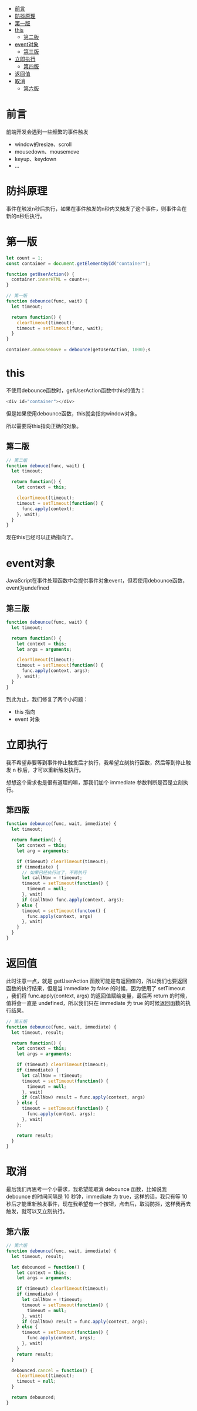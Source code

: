 - [前言](#前言)
- [防抖原理](#防抖原理)
- [第一版](#第一版)
- [this](#this)
  - [第二版](#第二版)
- [event对象](#event对象)
  - [第三版](#第三版)
- [立即执行](#立即执行)
  - [第四版](#第四版)
- [返回值](#返回值)
- [取消](#取消)
  - [第六版](#第六版)

# 前言

前端开发会遇到一些频繁的事件触发

- window的resize、scroll
- mousedown、mousemove
- keyup、keydown
- ...

# 防抖原理

事件在触发n秒后执行，如果在事件触发的n秒内又触发了这个事件，则事件会在新的n秒后执行。

# 第一版

```js
let count = 1;
const container = document.getElementById("container");

function getUserAction() {
  container.innerHTML = count++;
}

// 第一版
function debounce(func, wait) {
  let timeout;

  return function() {
    clearTimeout(timeout);
    timeout = setTimeout(func, wait);
  }
}

container.onmousemove = debounce(getUserAction, 1000);s
```

# this

不使用debounce函数时，getUserAction函数中this的值为：

```js
<div id="container"></div>
```

但是如果使用debounce函数，this就会指向window对象。

所以需要将this指向正确的对象。

## 第二版

```js
// 第二版
function debouce(func, wait) {
  let timeout;

  return function() {
    let context = this;

    clearTimeout(timeout);
    timeout = setTimeout(function() {
      func.apply(context);
    }, wait);
  }
}
```

现在this已经可以正确指向了。

# event对象

JavaScript在事件处理函数中会提供事件对象event，但若使用debounce函数，event为undefined

## 第三版

```js
function debounce(func, wait) {
  let timeout;

  return function() {
    let context = this;
    let args = arguments;

    clearTimeout(timeout);
    timeout = setTimeout(function() {
      func.apply(context, args);
    }, wait);
  }
}
```

到此为止，我们修复了两个小问题：
- this 指向
- event 对象

# 立即执行

我不希望非要等到事件停止触发后才执行，我希望立刻执行函数，然后等到停止触发 n 秒后，才可以重新触发执行。

想想这个需求也是很有道理的嘛，那我们加个 immediate 参数判断是否是立刻执行。

## 第四版

```js
function debounce(func, wait, immediate) {
  let timeout;

  return function() {
    let context = this;
    let arg = arguments;

    if (timeout) clearTimeout(timeout);
    if (immediate) {
      // 如果已经执行过了，不再执行
      let callNow = !timeout;
      timeout = setTimeout(function() {
        timeout = null;
      }, wait)
      if (callNow) func.apply(context, args);
    } else {
      timeout = setTimeout(functon() {
        func.apply(context, args)
      }, wait)
    }
  }
}
```

# 返回值

此时注意一点，就是 getUserAction 函数可能是有返回值的，所以我们也要返回函数的执行结果，但是当 immediate 为 false 的时候，因为使用了 setTimeout ，我们将 func.apply(context, args) 的返回值赋给变量，最后再 return 的时候，值将会一直是 undefined，所以我们只在 immediate 为 true 的时候返回函数的执行结果。

```js
// 第五版
function debounce(func, wait, immediate) {
  let timeout, result;

  return function() {
    let context = this;
    let args = arguments;

    if (timeout) clearTimeout(timeout);
    if (immediate) {
      let callNow = !timeout;
      timeout = setTimeout(function() {
        timeout = null;
      }, wait)
      if (callNow) result = func.apply(context, args)
    } else {
      timeout = setTimeout(function() {
        func.apply(context, args);
      }, wait)
    };

    return result;
  }
}
```

# 取消

最后我们再思考一个小需求，我希望能取消 debounce 函数，比如说我 debounce 的时间间隔是 10 秒钟，immediate 为 true，这样的话，我只有等 10 秒后才能重新触发事件，现在我希望有一个按钮，点击后，取消防抖，这样我再去触发，就可以又立刻执行。

## 第六版

```js
// 第六版
function debounce(func, wait, immediate) {
  let timeout, result;

  let debounced = function() {
    let context = this;
    let args = arguments;

    if (timeout) clearTimeout(timeout);
    if (immediate) {
      let callNow = !timeout;
      timeout = setTimeout(function() {
        timeout = null;
      }, wait)
      if (callNow) result = func.apply(context, args);
    } else {
      timeout = setTimeout(function() {
        func.apply(context, args);
      }, wait)
    }
    return result;
  }

  debounced.cancel = function() {
    clearTimeout(timeout);
    timeout = null;
  }

  return debounced;
}
```